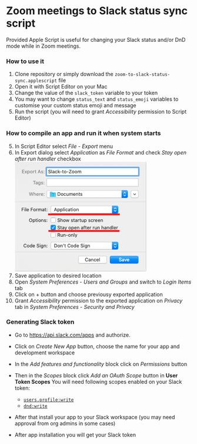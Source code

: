 # Zoom meetings to Slack status sync script

Provided Apple Script is useful for changing your Slack status and/or DnD mode while in Zoom meetings.

### How to use it

1. Clone repository or simply download the `zoom-to-slack-status-sync.applescript` file
2. Open it with Script Editor on your Mac
3. Change the value of the `slack_token` variable to your token
4. You may want to change `status_text` and `status_emoji` variables to customise your custom status emoji and message
5. Run the script (you will need to grant *Accessibility* permission to Script Editor)

### How to compile an app and run it when system starts

5. In Script Editor select *File* - *Export* menu
6. In Export dialog select *Application* as *File Format* and check *Stay open after run handler* checkbox
   ![export sttings](export-settings.png)
7. Save application to desired location
8. Open *System Preferences* - *Users and Groups* and switch to *Login Items* tab
9. Click on + button and choose previousy exported application
10. Grant *Accessibility* permission to the exported application on *Privacy* tab in *System Preferences* - *Security and Privacy*

### Generating Slack token

* Go to https://api.slack.com/apps and authorize.

* Click on *Create New App* button, choose the name for your app and development workspace

* In the *Add features and functionality* block click on *Permissions* button

* Then in the *Scopes* block click *Add an OAuth Scope* button in **User Token Scopes**
  You will need following scopes enabled on your Slack token:
  * [`users.profile:write`](https://api.slack.com/scopes/users.profile:write)
  * [`dnd:write`](https://api.slack.com/scopes/dnd:write)

* After that install your app to your Slack workspace (you may need approval from org admins in some cases)

* After app installation you will get your Slack token

